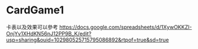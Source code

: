 # CardGame1

卡表以及效果可以參考 
https://docs.google.com/spreadsheets/d/1XywOKKZI-OnjYv1XHdKN56nJ12PP9B_K/edit?usp=sharing&ouid=102980525715795086892&rtpof=true&sd=true
